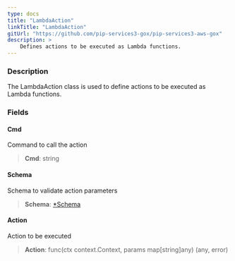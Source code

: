 ```yaml
---
type: docs
title: "LambdaAction"
linkTitle: "LambdaAction"
gitUrl: "https://github.com/pip-services3-gox/pip-services3-aws-gox"
description: >
    Defines actions to be executed as Lambda functions.
---
```


### Description

The LambdaAction class is used to define actions to be executed as Lambda functions.

### Fields

<span class="hide-title-link">

#### Cmd
Command to call the action
> **Cmd**: string

#### Schema
Schema to validate action parameters
> **Schema**: [*Schema](../../../commons/validate/schema)

#### Action
Action to be executed
> **Action**: func(ctx context.Context, params map[string]any) (any, error)

</span>
